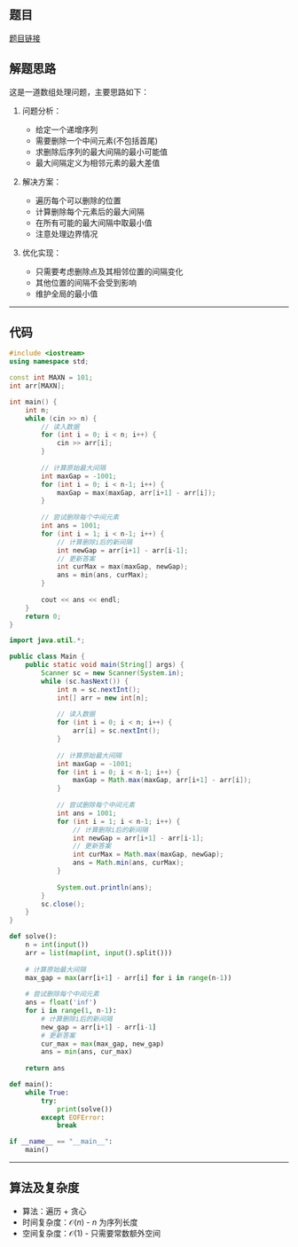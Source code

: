 ## 题目
[题目链接](https://www.nowcoder.com/practice/3a571cdc72264d76820396770a151f90?tpId=182&tqId=25953&sourceUrl=/exam/oj&channenl=wgithub&fromPut=wgithub)

## 解题思路

这是一道数组处理问题，主要思路如下：

1. 问题分析：
   - 给定一个递增序列
   - 需要删除一个中间元素(不包括首尾)
   - 求删除后序列的最大间隔的最小可能值
   - 最大间隔定义为相邻元素的最大差值

2. 解决方案：
   - 遍历每个可以删除的位置
   - 计算删除每个元素后的最大间隔
   - 在所有可能的最大间隔中取最小值
   - 注意处理边界情况

3. 优化实现：
   - 只需要考虑删除点及其相邻位置的间隔变化
   - 其他位置的间隔不会受到影响
   - 维护全局的最小值

---

## 代码

```cpp []
#include <iostream>
using namespace std;

const int MAXN = 101;
int arr[MAXN];

int main() {
    int n;
    while (cin >> n) {
        // 读入数据
        for (int i = 0; i < n; i++) {
            cin >> arr[i];
        }
        
        // 计算原始最大间隔
        int maxGap = -1001;
        for (int i = 0; i < n-1; i++) {
            maxGap = max(maxGap, arr[i+1] - arr[i]);
        }
        
        // 尝试删除每个中间元素
        int ans = 1001;
        for (int i = 1; i < n-1; i++) {
            // 计算删除i后的新间隔
            int newGap = arr[i+1] - arr[i-1];
            // 更新答案
            int curMax = max(maxGap, newGap);
            ans = min(ans, curMax);
        }
        
        cout << ans << endl;
    }
    return 0;
}
```

```java []
import java.util.*;

public class Main {
    public static void main(String[] args) {
        Scanner sc = new Scanner(System.in);
        while (sc.hasNext()) {
            int n = sc.nextInt();
            int[] arr = new int[n];
            
            // 读入数据
            for (int i = 0; i < n; i++) {
                arr[i] = sc.nextInt();
            }
            
            // 计算原始最大间隔
            int maxGap = -1001;
            for (int i = 0; i < n-1; i++) {
                maxGap = Math.max(maxGap, arr[i+1] - arr[i]);
            }
            
            // 尝试删除每个中间元素
            int ans = 1001;
            for (int i = 1; i < n-1; i++) {
                // 计算删除i后的新间隔
                int newGap = arr[i+1] - arr[i-1];
                // 更新答案
                int curMax = Math.max(maxGap, newGap);
                ans = Math.min(ans, curMax);
            }
            
            System.out.println(ans);
        }
        sc.close();
    }
}
```

```python []
def solve():
    n = int(input())
    arr = list(map(int, input().split()))
    
    # 计算原始最大间隔
    max_gap = max(arr[i+1] - arr[i] for i in range(n-1))
    
    # 尝试删除每个中间元素
    ans = float('inf')
    for i in range(1, n-1):
        # 计算删除i后的新间隔
        new_gap = arr[i+1] - arr[i-1]
        # 更新答案
        cur_max = max(max_gap, new_gap)
        ans = min(ans, cur_max)
    
    return ans

def main():
    while True:
        try:
            print(solve())
        except EOFError:
            break

if __name__ == "__main__":
    main()
```

---

## 算法及复杂度
- 算法：遍历 + 贪心
- 时间复杂度：$\mathcal{O}(n)$ - $n$ 为序列长度
- 空间复杂度：$\mathcal{O}(1)$ - 只需要常数额外空间
